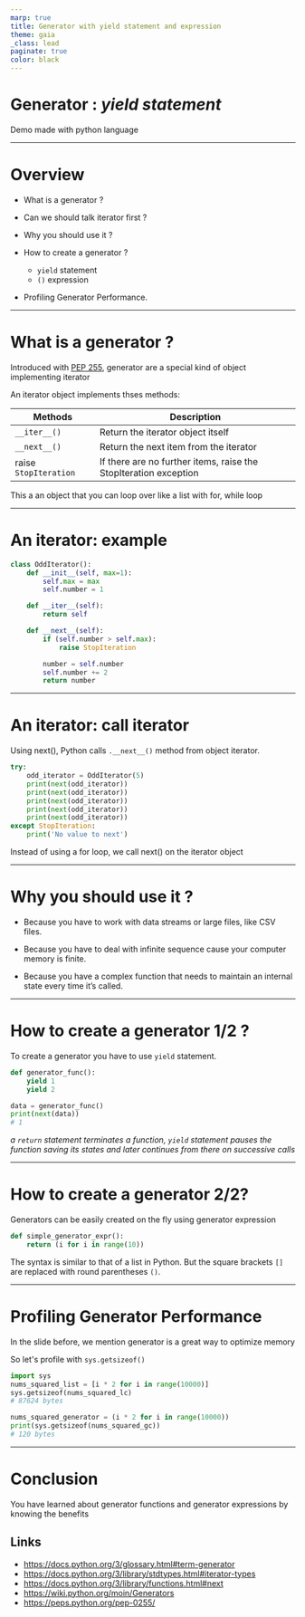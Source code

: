 ```yaml
---
marp: true
title: Generator with yield statement and expression
theme: gaia
_class: lead
paginate: true
color: black
---
```


# Generator : *yield statement*

Demo made with python language

----
# Overview

* What is a generator ?

* Can we should talk iterator first ?

* Why you should use it ?

* How to create a generator ?
    - `yield` statement
    - `()` expression

* Profiling Generator Performance.
---

# What is a generator ?

Introduced with [PEP 255](https://peps.python.org/pep-0255/), generator are a special kind of object implementing iterator

An iterator object implements thses methods:

| Methods        |   Description           |
----------|--------------|
```__iter__()```| Return the iterator object itself  |
```__next__()```| Return the next item from the iterator |
raise ```StopIteration```| If there are no further items, raise the StopIteration exception |

This a an object that you can loop over like a list with for, while loop

---

# An iterator: example

```python
class OddIterator():
    def __init__(self, max=1):
        self.max = max
        self.number = 1

    def __iter__(self):
        return self

    def __next__(self):
        if (self.number > self.max):
            raise StopIteration

        number = self.number
        self.number += 2
        return number
```

---

# An iterator: call iterator

Using next(), Python calls ```.__next__()``` method from object iterator.

```python
try:
    odd_iterator = OddIterator(5)
    print(next(odd_iterator))
    print(next(odd_iterator))
    print(next(odd_iterator))
    print(next(odd_iterator))
    print(next(odd_iterator))
except StopIteration:
    print('No value to next')
```

Instead of using a for loop, we call next() on the iterator object 


---

# Why you should use it ?

* Because you have to work with data streams or large files, like CSV files.

* Because you have to deal with infinite sequence cause your computer memory is finite.

* Because you have a complex function that needs to maintain an internal state every time it’s called.
---

# How to create a generator 1/2 ?

To create a generator you have to use `yield` statement.

```python
def generator_func():
    yield 1
    yield 2

data = generator_func()
print(next(data))
# 1
```
*a `return` statement terminates a function, `yield` statement pauses the function saving its states and later continues from there on successive calls*

---
# How to create a generator 2/2?

Generators can be easily created on the fly using generator expression

```python
def simple_generator_expr():
    return (i for i in range(10))
```

The syntax is similar to that of a list in Python. But the square brackets `[]` are replaced with round parentheses `()`.

---

# Profiling Generator Performance
In the slide before, we mention generator is a great way to optimize memory

So let's profile with `sys.getsizeof()`

```python
import sys
nums_squared_list = [i * 2 for i in range(10000)]
sys.getsizeof(nums_squared_lc)
# 87624 bytes

nums_squared_generator = (i * 2 for i in range(10000))
print(sys.getsizeof(nums_squared_gc))
# 120 bytes
```
---
# Conclusion

You have learned about generator functions and generator expressions by knowing the benefits

## Links
* https://docs.python.org/3/glossary.html#term-generator
* https://docs.python.org/3/library/stdtypes.html#iterator-types
* https://docs.python.org/3/library/functions.html#next
* https://wiki.python.org/moin/Generators
* https://peps.python.org/pep-0255/ 
